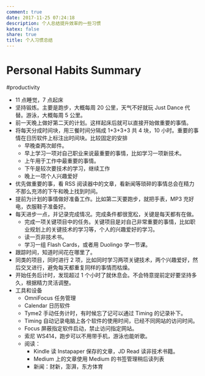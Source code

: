 ```yaml
---
comment: true
date: 2017-11-25 07:24:18
description: 个人总结提升效率的一些习惯
katex: false
share: true
title: 个人习惯总结
---
```


# Personal Habits Summary

#productivity

- 11 点睡觉，7 点起床
- 坚持锻炼。主要是跑步，大概每周 20 公里，天气不好就玩 Just Dance 代替。游泳，大概每周 5 公里。
- 前一天晚上做好第二天的计划。这样起床后就可以直接开始做重要的事情。
- 将每天分成时间块，用三餐时间分隔成 1+3+3+3 共 4 块，10 小时。重要的事情在日历软件上标注出时间块。比较固定的安排
    - 早晚查两次邮件。
    - 早上学习一项对自己职业来说最重要的事情，比如学习一项新技术。
    - 上午用于工作中最重要的事情。
    - 下午是较次要技术的学习，继续工作
    - 晚上一项个人兴趣爱好
- 优先做重要的事，看 RSS 阅读器中的文章，看新闻等琐碎的事情总会在精力不那么充沛的下午和晚上找到时间。
- 提前为计划的事情做好准备工作。比如第二天要跑步，就把手表，MP3 充好电，衣服鞋子准备好。
- 每天进步一点，并记录完成情况。完成条件都很宽松，关键是每天都有在做。
    - 完成一项关键项目中的任务。关键项目是对自己非常重要的事情，比如职业规划上的关键技术的学习等，个人的兴趣爱好的学习。
    - 读一页非技术书。
    - 学习一组 Flash Cards，或者用 Duolingo 学一节课。
- 跟踪时间，知道时间花在哪里了。
- 同类的项目，同时进行 2 项，比如同时学习两项关键技术，两个兴趣爱好，然后交叉进行，避免每天都重复同样的事情而枯燥。
- 开始任务后计时，发现超过 1 个小时了就休息会。不会特意提前定好要坚持多久，根据精力灵活调整。
- 工具和设备
    - OmniFocus 任务管理
    - Calendar 日历软件
    - Tyme2 手动任务计时，有时候忘了记可以通过 Timing 的记录补下。
    - Timing 自动记录电脑上各个软件的使用时间，已经不同网站的访问时间。
    - Focus 屏蔽指定软件启动，禁止访问指定网站。
    - 索尼 WS414，跑步可以不用带手机，游泳也能听歌。
    - 阅读：
        - Kindle 读 Instapaper 保存的文章，JD Read 读非技术书籍。
        - Medium 上的文章使用 Medium 的书签管理稍后读列表
        - 新闻：财新，澎湃，东方体育

